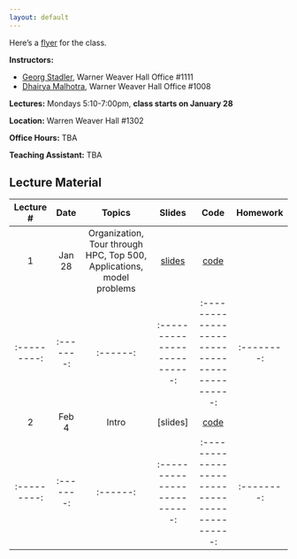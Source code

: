 ```yaml
---
layout: default
---
```


Here’s a [flyer](./files/flyer.pdf) for the class.

**Instructors:**
- [Georg Stadler](https://cims.nyu.edu/~stadler), Warner Weaver Hall Office #1111
- [Dhairya Malhotra](https://cims.nyu.edu/~malhotra), Warner Weaver Hall Office #1008

**Lectures:** Mondays 5:10-7:00pm, **class starts on January 28**

**Location:** Warren Weaver Hall #1302

**Office Hours:** TBA

**Teaching Assistant:** TBA

## Lecture Material

| Lecture # |    Date | Topics |                     Slides |                                          Code | Homework 
|:---------:|:-------:|:------:|:--------------------------:|:---------------------------------------------:|:--------:|
| 1         | Jan 28  | Organization, Tour through HPC, Top 500, Applications, model problems   | [slides](./files/lec1.pdf) | [code](https://github.com/NYU-HPC19/lecture1) |          |
|:---------:|:-------:|:------:|:--------------------------:|:---------------------------------------------:|:--------:|
| 2         | Feb 4   | Intro  | [slides] | [code](https://github.com/NYU-HPC19/lecture2) |          |
|:---------:|:-------:|:------:|:--------------------------:|:---------------------------------------------:|:--------:|
